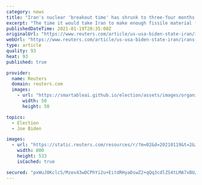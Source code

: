 ```yaml
---
category: news
title: "Iran's nuclear 'breakout time' has shrunk to three-four months, Biden's top diplomat pick says"
excerpt: "The time it would take Iran to make enough fissile material for a single nuclear weapon has fallen to three or four months from over a year under the 2015 Iran nuclear deal, President-elect Joe Biden's choice to be the top U."
publishedDateTime: 2021-01-19T20:35:00Z
originalUrl: "https://www.reuters.com/article/us-usa-biden-state-iran/irans-nuclear-breakout-time-has-shrunk-to-three-four-months-bidens-top-diplomat-pick-says-idUSKBN29O2HD?edition-redirect=ca"
webUrl: "https://www.reuters.com/article/us-usa-biden-state-iran/irans-nuclear-breakout-time-has-shrunk-to-three-four-months-bidens-top-diplomat-pick-says-idUSKBN29O2HD?edition-redirect=ca"
type: article
quality: 93
heat: 93
published: true

provider:
  name: Reuters
  domain: reuters.com
  images:
    - url: "https://smartableai.github.io/election/assets/images/organizations/reuters.com-50x50.jpg"
      width: 50
      height: 50

topics:
  - Election
  - Joe Biden

images:
  - url: "https://static.reuters.com/resources/r/?m=02&d=20210119&t=2&i=1548353909&r=LYNXMPEH0I1I0&w=800"
    width: 800
    height: 533
    isCached: true

secured: "pxWuJ0KclcS/Mzev43wDCPhYi2u+EitdRHyaDswZ2+qQq3cdlZS4tLMA7vBU/csAAqDH9Oo4hyWou6oo6zToMQpByXbKZhDYCqSsf6Stc6U4wThj/lKscyBJ2g+LPuCjz/gouRMACsgmJZoPMEkXD/lo/b6VCHx30zFRWk2549qYtZYNEaxicb8usz/gd4ztxoc7BxL9mpr+fEf72rGxNNBSWm2RBCcnxvUOpCnE/8GRWlOWfMFxOP13feYB/BQPlHVx5t4qw2WAJPQ7mWRqlIPKYlS0Qf3ZoC0K2CSEiNLIDinn+t0tgL/OeHd6Vm1TejIkGZc3Uf+rEK9J1mIlNk8/jaJ/NgC2r0ub+zf2EDM=;6UZenfzVUJ6g3vn6bLyFbw=="
---
```



